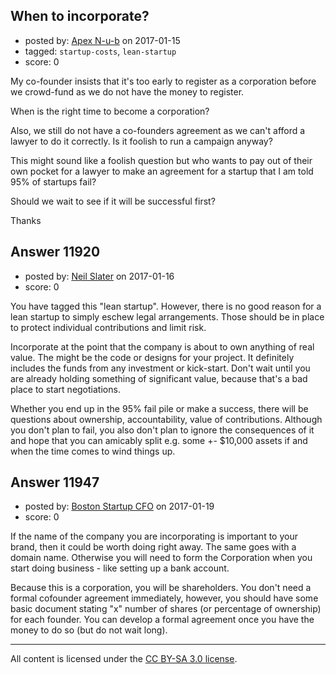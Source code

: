 ## When to incorporate?

- posted by: [Apex N-u-b](https://stackexchange.com/users/7796589/apex-n-u-b) on 2017-01-15
- tagged: `startup-costs`, `lean-startup`
- score: 0

<p>My co-founder insists that it's too early to register as a corporation before we crowd-fund as we do not have the money to register.</p>

<p>When is the right time to become a corporation?</p>

<p>Also, we still do not have a co-founders agreement as we can't afford a lawyer to do it correctly. Is it foolish to run a campaign anyway?</p>

<p>This might sound like a foolish question but who wants to pay out of their own pocket for a lawyer to make an agreement for a startup that I am told 95% of startups fail?</p>

<p>Should we wait to see if it will be successful first?</p>

<p>Thanks </p>



## Answer 11920

- posted by: [Neil Slater](https://stackexchange.com/users/2274369/neil-slater) on 2017-01-16
- score: 0

<p>You have tagged this "lean startup". However, there is no good reason for a lean startup to simply eschew legal arrangements. Those should be in place to protect individual contributions and limit risk. </p>

<p>Incorporate at the point that the company is about to own anything of real value. The might be the code or designs for your project. It definitely includes the funds from any investment or kick-start. Don't wait until you are already holding something of significant value, because that's a bad place to start negotiations.</p>

<p>Whether you end up in the 95% fail pile or make a success, there will be questions about ownership, accountability, value of contributions. Although you don't plan to fail, you also don't plan to ignore the consequences of it and hope that you can amicably split e.g. some +- $10,000 assets if and when the time comes to wind things up.</p>



## Answer 11947

- posted by: [Boston Startup CFO](https://stackexchange.com/users/9992633/boston-startup-cfo) on 2017-01-19
- score: 0

<p>If the name of the company you are incorporating is important to your brand, then it could be worth doing right away. The same goes with a domain name. Otherwise you will need to form the Corporation when you start doing business - like setting up a bank account.</p>

<p>Because this is a corporation, you will be shareholders. You don't need a formal cofounder agreement immediately, however, you should have some basic document stating "x" number of shares (or percentage of ownership) for each founder.  You can develop a formal agreement once you have the money to do so (but do not wait long).</p>




---

All content is licensed under the [CC BY-SA 3.0 license](https://creativecommons.org/licenses/by-sa/3.0/).
